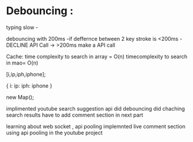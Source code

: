 # Debouncing :

typing slow - 

debouncing with 200ms
-if deffernce between 2 key stroke is <200ms - DECLINE API Call
-> >200ms make a API call

Cache:
time complexity to search in array = O(n)
timecomplexity to search in mao= O(n)

[i,ip,iph,iphone];

{
    i:
    ip:
    iph:
    iphone
}

new Map();

implimented youtube search suggestion api
did debouncing 
did chaching search results
have to add comment section in next part

learning about web socket , api pooling
implemnted live comment section using api pooling in the youtube project 
